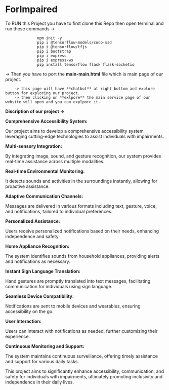 # ForImpaired
To RUN this Project you have to first clone this Repo then open terminal and run these commands ->

                  npm init -y
                  pip i @tensorflow-models/coco-ssd
                  pip i @tensorflow/tfjs
                  pip i bootstrap
                  pip i express
                  pip i express-ws
                  pip install tensorflow flask flask-socketio

-> Then you have to port the **main-main.html** file which is main page of our project.

        -> this page will have **chatbot** at right bottom and explore button for exploring our project.
        -> then clicking on **exlpore** the main service page of our website will open and you can explpore it.

        
**Discription of our project ->**

**Comprehensive Accessibility System:**

  Our project aims to develop a comprehensive accessibility system leveraging cutting-edge technologies to assist individuals   with impairments.
  
**Multi-sensory Integration:**

  By integrating image, sound, and gesture recognition, our system provides real-time assistance across multiple modalities.
  
**Real-time Environmental Monitoring:**

  It detects sounds and activities in the surroundings instantly, allowing for proactive assistance.
  
**Adaptive Communication Channels:**

  Messages are delivered in various formats including text, gesture, voice, and notifications, tailored to individual preferences.
  
**Personalized Assistance:**

   Users receive personalized notifications based on their needs, enhancing independence and safety.
   
**Home Appliance Recognition:**

   The system identifies sounds from household appliances, providing alerts and notifications as necessary.
   
**Instant Sign Language Translation:**

  Hand gestures are promptly translated into text messages, facilitating communication for individuals using sign language.
  
**Seamless Device Compatibility:**

  Notifications are sent to mobile devices and wearables, ensuring accessibility on the go.
  
**User Interaction:**

  Users can interact with notifications as needed, further customizing their experience.
  
**Continuous Monitoring and Support:**

  The system maintains continuous surveillance, offering timely assistance and support for various daily tasks.

This project aims to significantly enhance accessibility, communication, and safety for individuals with impairments, ultimately promoting inclusivity and independence in their daily lives.
        
